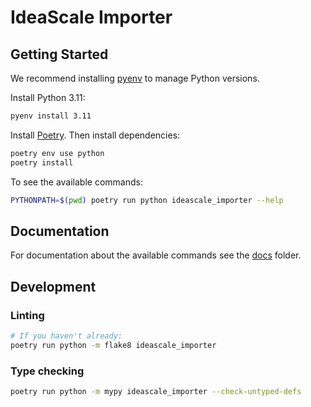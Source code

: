 IdeaScale Importer
===

## Getting Started

We recommend installing [pyenv](https://github.com/pyenv/pyenv#installation) to manage Python versions.

Install Python 3.11:

```sh
pyenv install 3.11
```

Install [Poetry](https://python-poetry.org/docs/#installation). Then install dependencies:

```sh
poetry env use python
poetry install
```

To see the available commands:

```sh
PYTHONPATH=$(pwd) poetry run python ideascale_importer --help
```

## Documentation

For documentation about the available commands see the [docs](docs) folder.

## Development

### Linting

```sh
# If you haven't already:
poetry run python -m flake8 ideascale_importer
```

### Type checking

```sh
poetry run python -m mypy ideascale_importer --check-untyped-defs
```
